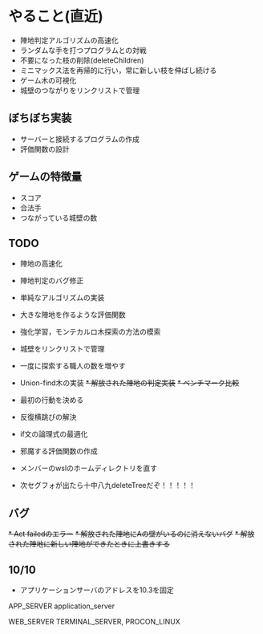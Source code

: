 # やること(直近)

* 陣地判定アルゴリズムの高速化
* ランダムな手を打つプログラムとの対戦
* 不要になった枝の削除(deleteChildren)
* ミニマックス法を再帰的に行い，常に新しい枝を伸ばし続ける
* ゲーム木の可視化
* 城壁のつながりをリンクリストで管理

## ぼちぼち実装

* サーバーと接続するプログラムの作成
* 評価関数の設計

## ゲームの特徴量

* スコア
* 合法手
* つながっている城壁の数

## TODO

* 陣地の高速化
* 陣地判定のバグ修正
* 単純なアルゴリズムの実装
* 大きな陣地を作るような評価関数
* 強化学習，モンテカルロ木探索の方法の模索
* 城壁をリンクリストで管理
* 一度に探索する職人の数を増やす

* Union-find木の実装
~~* 解放された陣地の判定実装~~
~~* ベンチマーク比較~~
* 最初の行動を決める
* 反復横跳びの解決
* if文の論理式の最適化
* 邪魔する評価関数の作成
* メンバーのwslのホームディレクトリを直す

* 次セグフォが出たら十中八九deleteTreeだぞ！！！！！

## バグ

~~* Act failedのエラー~~
~~* 解放された陣地にAの壁がいるのに消えないバグ~~
~~* 解放された陣地に新しい陣地ができたときに上書きする~~

## 10/10
* アプリケーションサーバのアドレスを10.3を固定

APP_SERVER
application_server

WEB_SERVER
TERMINAL_SERVER,
PROCON_LINUX
